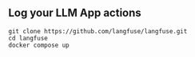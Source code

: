 
## Log your LLM App actions

```
git clone https://github.com/langfuse/langfuse.git
cd langfuse
docker compose up
```
